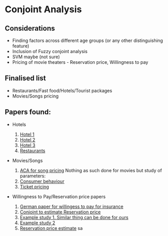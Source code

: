 # Conjoint Analysis

## Considerations

* Finding factors across different age groups (or any other distinguishing feature)
* Inclusion of Fuzzy conjoint analysis
* SVM maybe (not sure)
* Pricing of movie theaters - Reservation price, Willingness to pay

## Finalised list

* Restaurants/Fast food/Hotels/Tourist packages
* Movies/Songs pricing

## Papers found:

* Hotels
	1. [Hotel 1](http://www.tandfonline.com/doi/pdf/10.1080/10941660600753265)
	2. [Hotel 2](http://www.srs.fs.usda.gov/econ/pubs/fpei/fpei57.pdf)
	3. [Hotel 3](http://www.business-and-management.org/library/2010/5_2--1-16-Tripathi,Siddiqui.pdf)
	4. [Restaurants](http://www.mss.edu.mo/mqma/Thesis/LCKoo/1999PreferentialSegmentationofRestaurantAttributes.pdf)
	
* Movies/Songs
	1. [ACA for song pricing](http://michael.hahsler.net/research/conjoint_gfkl2006/conjoint_music.pdf)
Nothing as such done for movies but study of parameters:
 	2. [Consumer behaviour](http://bear.warrington.ufl.edu/CENTERS/MKS/invited/Motion%20Pictures%20Consumers%20Channels%20and%20Intuition.pdf)
	3. [Ticket pricing](file:///home/sagun/Downloads/Towards_a_New_Pricing_Model_for_Theater_Tickets.pdf)

* Willingness to Pay/Reservation price papers
	1. [German paper for willingess to pay for insurance](http://www.ivw.unisg.ch/~/media/internet/content/dateien/instituteundcenters/ivw/wps/wp145.pdf)
	2. [Conjoint to estimate Reservation price](https://www0.gsb.columbia.edu/mygsb/faculty/research/pubfiles/429/augmenting_conjoint_analysis_to_estimate_consumer_reservation_price.pdf)
	3. [Example study 1. Similar thing can be done for ours](http://ac.els-cdn.com/S0040162510001356/1-s2.0-S0040162510001356-main.pdf?_tid=d3c501d0-9347-11e5-8b62-00000aab0f26&acdnat=1448437421_04729259ac629d90189963ddac0038ef)
	4. [Example study 2](file:///home/sagun/Downloads/JSSM_2015020313443475.pdf)
	3. [Reservation price estimate](http://michael.hahsler.net/research/reservation_gfkl2004/gfkl2004.pdf)
sa
